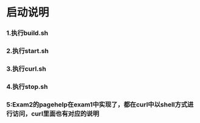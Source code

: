 # 启动说明

### 1.执行build.sh
### 2.执行start.sh
### 3.执行curl.sh
### 4.执行stop.sh
### 5:Exam2的pagehelp在exam1中实现了，都在curl中以shell方式进行访问，curl里面也有对应的说明
